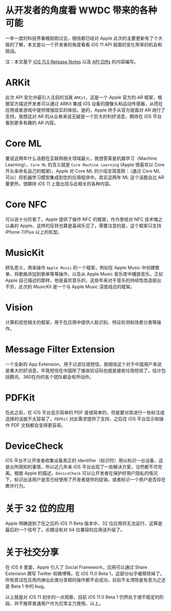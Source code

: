 # 从开发者的角度看 WWDC 带来的各种可能

一年一度的科技界春晚刚刚过去，相信都已经对 Apple 此次的主要更新有了个大致的了解，本文是以一个开发者的角度看看 iOS 11 API 层面的变化带来的机会和挑战。

注：本文基于 [iOS 11.0 Release Notes](http://adcdownload.apple.com/Documentation/Beta_Release_Notes_Jun_5_2017/iOS_11_beta_Release_Notes.pdf) 以及 [API Diffs](https://developer.apple.com/documentation?changes=latest_minor) 的内容编写。

# ARKit

此次 API 变化中最引人注目的当属 `ARKit`，这是一个 Apple 官方的 AR 框架，根据官方描述开发者可以通过 ARKit 集成 iOS 设备的摄像头和运动传感器，从而在应用或者游戏中提供增强现实的体验。是的，Apple 终于从官方层面对 AR 进行了支持，我想这对 AR 的从业者来说无疑是一个巨大的利好消息，期待在 iOS 平台看到更多有趣的 AR 内容。

# Core ML

要说这两年什么话题在互联网相关领域最火，我想答案是机器学习（Machine Learning），`Core ML` 的含义就是 `Core Machine Learning` (Apple 很喜欢以 Core 开头来命名自己的框架)，Apple 对 Core ML 的介绍言简意赅：（通过 Core ML 可以）将机器学习模型集成到您的应用程序中。其实这两年 ML 这个话题会比 AR 要更热，很期待 iOS 11 上面出现与此相关的各种内容。

# Core NFC

可以说十分厉害了，Apple 提供了操作 NFC 的框架，作为曾经对 NFC 技术嗤之以鼻的 Apple，这样的反转也算是喜闻乐见了。需要注意的是，这个框架只支持 iPhone 7/Plus 以上的机型。

# MusicKit

顾名思义，用来操作 `Apple Music` 的一个框架，例如在 Apple Music 中创建歌单，将歌曲添加到歌单等等操作，以及从 Apple Music 音乐库中播放音乐。正如 Apple 自己描述的那样，他是喜欢音乐的，这些年来对于音乐的持续性改造层出不穷，此次的 MusicKit 是一个与 Apple Music 深度结合的框架。

# Vision

计算机视觉相关的框架，用于在应用中提供人脸识别、特征检测和场景分类等操作。

# Message Filter Extension

一个全新的 App Extension，用于过滤垃圾短信。我相信这个对于中国用户来说是重大的好消息，毕竟短信在中国除了接收验证码也就是接收垃圾短信了。估计包括腾讯、360在内的各个团队都会有所动作。

# PDFKit

在此之前，在 iOS 平台显示简单的 PDF 是很简单的，但是要对其进行一些标注或选择的话就不太容易了，`PDFKit` 对此需求提供了支持，之后在 iOS 平台显示和操作 PDF 文档都会变得更容易。

# DeviceCheck

iOS 平台不让开发者收集设备真正的 Identifier（标识符）用以标识一台设备，这是众所周知的事情，所以近几年来 iOS 平台出现了一些解决方案，当然都不尽完美。根据 Apple 的描述，`DeviceCheck` 可以让开发者在保护好用户隐私的情况下，标识出该用户是否已经使用了开发者提供的促销，或者标识一个用户是否存在欺诈行为。

# 关于 32 位的应用

Apple 明确提到了在之后的 iOS 11 Beta 版本中，32 位应用将无法运行，这算是最后的一个信号了，长期没有对 64 位兼容的应用该升级了。

# 关于社交分享

在 iOS 8 里面，Apple 引入了 Social Framework，应用可以通过 Share Extension 撰写 Twitter 和微博等。在 iOS 11.0 Beta 1，这部分似乎被移除掉了。所有尝试在应用内弹出此类分享框的操作都不会成功，目前不太清除是有意为之还是 Beta 1 中的 bug。

以上就是对 iOS 11 初步的一点观察，目前 iOS 11.0 Beta 1 仍然处于很不稳定的阶段，并不推荐普通用户作为日常主力使用，以上。